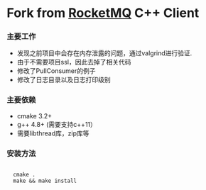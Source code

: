 Fork from [RocketMQ](https://github.com/NDPMediaCorp/RocketMQ-Client4CPP) C++ Client
===================

### 主要工作
* 发现之前项目中会存在内存泄露的问题，通过valgrind进行验证.
* 由于不需要项目ssl，因此去掉了相关代码
* 修改了PullConsumer的例子
* 修改了日志目录以及日志打印级别 

### 主要依赖

* cmake 3.2+
* g++ 4.8+ (需要支持c++11）
* 需要libthread库，zip库等


### 安装方法
<code>
  cmake .  
  make && make install
</code>
